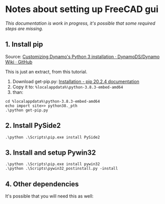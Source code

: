 # Notes about setting up FreeCAD gui

*This documentation is work in progress, it's possible that some required steps are missing.*

## 1. Install pip

Source: [Customizing Dynamo's Python 3 installation · DynamoDS/Dynamo Wiki · GitHub](https://github.com/DynamoDS/Dynamo/wiki/Customizing-Dynamo's-Python-3-installation)

This is just an extract, from this tutorial.

1. Download get-pip.py: [Installation - pip 20.2.4 documentation](https://pip.pypa.io/en/stable/installing/)
2. Copy it to: `%localappdata%\python-3.8.3-embed-amd64`
3. than:

```batch
cd %localappdata%\python-3.8.3-embed-amd64
echo import site>> python38._pth
.\python get-pip.py
```

## 2. Install PySide2

```batch
.\python .\Scripts\pip.exe install PySide2
```

## 3. Install and setup Pywin32

```batch
.\python .\Scripts\pip.exe install pywin32
.\python .\Scripts\pywin32_postinstall.py -install
```

## 4.  Other dependencies

It's possible that you will need this as well:

```batch

```
